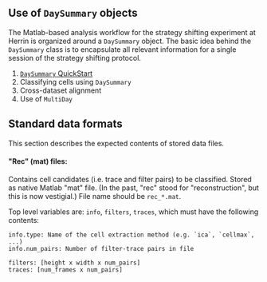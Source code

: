 ## Use of `DaySummary` objects

The Matlab-based analysis workflow for the strategy shifting experiment at Herrin is organized around a `DaySummary` object. The basic idea behind the `DaySummary` class is to encapsulate all relevant information for a single session of the strategy shifting protocol.

1. [`DaySummary` QuickStart](ds_quickstart.md)
2. Classifying cells using `DaySummary`
3. Cross-dataset alignment
4. Use of `MultiDay`

## Standard data formats

This section describes the expected contents of stored data files.

#### "Rec" (mat) files:

Contains cell candidates (i.e. trace and filter pairs) to be classified. Stored as native Matlab "mat" file. (In the past, "rec" stood for "reconstruction", but this is now vestigial.) File name should be `rec_*.mat`.

Top level variables are: `info`, `filters`, `traces`, which must have the following contents:
```
info.type: Name of the cell extraction method (e.g. `ica`, `cellmax`, ...)
info.num_pairs: Number of filter-trace pairs in file

filters: [height x width x num_pairs]
traces: [num_frames x num_pairs]
```
